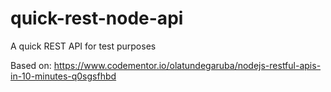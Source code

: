 # quick-rest-node-api
A quick REST API for test purposes

Based on: https://www.codementor.io/olatundegaruba/nodejs-restful-apis-in-10-minutes-q0sgsfhbd
